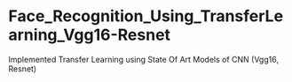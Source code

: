 # Face_Recognition_Using_TransferLearning_Vgg16-Resnet
Implemented Transfer Learning using State Of Art Models of CNN (Vgg16, Resnet)
